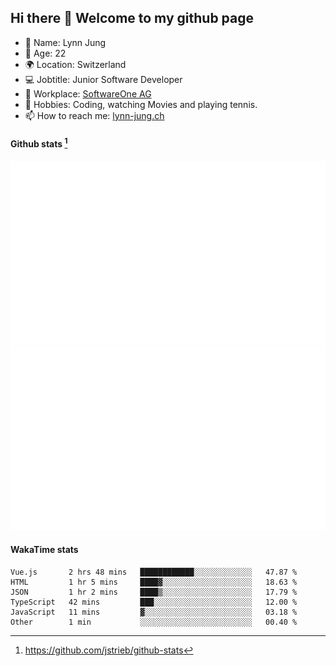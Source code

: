 ## Hi there 👋 Welcome to my github page

- 🧑 Name: Lynn Jung
- 🔞 Age: 22
- 🌍 Location: Switzerland
- 💻 Jobtitle: Junior Software Developer
- 🏢 Workplace: [SoftwareOne AG](https://www.softwareone.com/)
- 🎾 Hobbies: Coding, watching Movies and playing tennis.
- 📫 How to reach me: [lynn-jung.ch](https://lynn-jung.ch/)


#### Github stats [^1]
![](https://github.com/lynn-jung/github-stats/blob/master/generated/overview.svg)  ![](https://github.com/lynn-jung/github-stats/blob/master/generated/languages.svg)


#### WakaTime stats
<!--START_SECTION:waka-->

```text
Vue.js       2 hrs 48 mins   ████████████░░░░░░░░░░░░░   47.87 %
HTML         1 hr 5 mins     ████▓░░░░░░░░░░░░░░░░░░░░   18.63 %
JSON         1 hr 2 mins     ████▒░░░░░░░░░░░░░░░░░░░░   17.79 %
TypeScript   42 mins         ███░░░░░░░░░░░░░░░░░░░░░░   12.00 %
JavaScript   11 mins         ▓░░░░░░░░░░░░░░░░░░░░░░░░   03.18 %
Other        1 min           ░░░░░░░░░░░░░░░░░░░░░░░░░   00.40 %
```

<!--END_SECTION:waka-->

[^1]: https://github.com/jstrieb/github-stats
